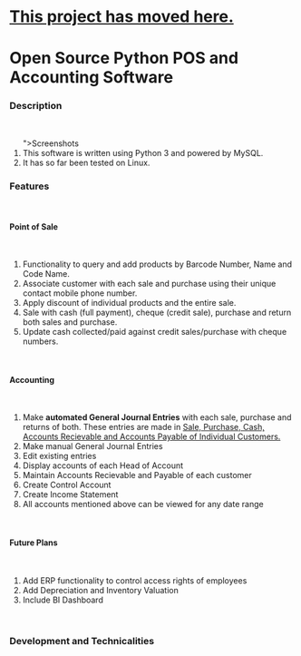 # <a href="https://github.com/elonmasai7/">This project has moved here.</a>
# Open Source Python POS and Accounting Software

<h3>Description</h3>
<br />
<ol>
	">Screenshots</a></li>
	<li>This software is written using Python 3 and powered by MySQL.</li>
	<li>It has so far been tested on Linux.</li>
</ol>

<h3>Features</h3>
<br />
<h4>Point of Sale</h4>
<br />
<ol>
	<li>Functionality to query and add products by Barcode Number, Name and Code Name.</li>
	<li>Associate customer with each sale and purchase using their unique contact mobile phone number.</li>
	<li>Apply discount of individual products and the entire sale.</li>
	<li>Sale with cash (full payment), cheque (credit sale), purchase and return both sales and purchase.</li>
	<li>Update cash collected/paid against credit sales/purchase with cheque numbers.</li>
</ol>
<br />
<h4>Accounting</h4>
<br />
<ol>
	<li>Make <b>automated General Journal Entries</b> with each sale, purchase and returns of both. These entries are made in <u>Sale, Purchase, Cash, Accounts Recievable and Accounts Payable of Individual Customers.</u></li>
	<li>Make manual General Journal Entries</li>
	<li>Edit existing entries</li>
	<li>Display accounts of each Head of Account</li>
	<li>Maintain Accounts Recievable and Payable of each customer</li>
	<li>Create Control Account</li>
	<li>Create Income Statement</li>
	<li>All accounts mentioned above can be viewed for any date range</li>
</ol>
<br />
<h4>Future Plans</h4>
<br />
<ol>
	<li>Add ERP functionality to control access rights of employees</li>
	<li>Add Depreciation and Inventory Valuation</li>
	<li>Include BI Dashboard</li>
</ol>
<br />
<h3>Development and Technicalities</h3>
<br />
